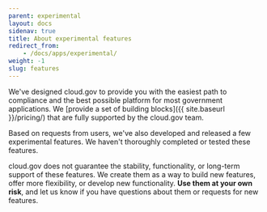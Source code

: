 ```yaml
---
parent: experimental
layout: docs
sidenav: true
title: About experimental features
redirect_from: 
    - /docs/apps/experimental/
weight: -1
slug: features
---
```

We've designed cloud.gov to provide you with the easiest path to compliance and the best possible platform for most government applications. We [provide a set of building blocks]({{ site.baseurl }}/pricing/) that are fully supported by the cloud.gov team.

Based on requests from users, we've also developed and released a few experimental features. We haven't thoroughly completed or tested these features.

cloud.gov does not guarantee the stability, functionality, or long-term support of these features. We create them as a way to build new features, offer more flexibility, or develop new functionality. **Use them at your own risk**, and let us know if you have questions about them or requests for new features.
